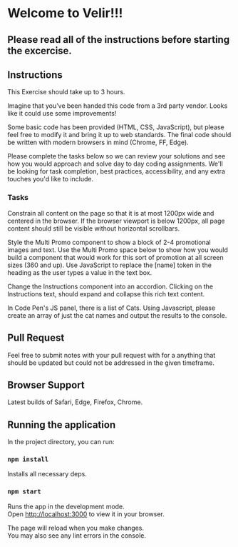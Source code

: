 # Welcome to Velir!!!
## Please read all of the instructions before starting the excercise.

## Instructions
This Exercise should take up to 3 hours.

Imagine that you’ve been handed this code from a 3rd party vendor. Looks like it could use some improvements!

Some basic code has been provided (HTML, CSS, JavaScript), but please feel free to modify it and bring it up to web standards. The final code should be written with modern browsers in mind (Chrome, FF, Edge).

Please complete the tasks below so we can review your solutions and see how you would approach and solve day to day coding assignments. We'll be looking for task completion, best practices, accessibility, and any extra touches you'd like to include.

### Tasks

Constrain all content on the page so that it is at most 1200px wide and centered in the browser. If the browser viewport is below 1200px, all page content should still be visible without horizontal scrollbars.

Style the Multi Promo component to show a block of 2-4 promotional images and text. Use the Multi Promo space below to show how you would build a component that would work for this sort of promotion at all screen sizes (360 and up).
Use JavaScript to replace the [name] token in the heading as the user types a value in the text box.

Change the Instructions component into an accordion. Clicking on the Instructions text, should expand and collapse this rich text content.

In Code Pen's JS panel, there is a list of Cats. Using Javascript, please create an array of just the cat names and output the results to the console.

## Pull Request

Feel free to submit notes with your pull request with for a anything that should be updated but could not be addressed in the given timeframe.

## Browser Support

Latest builds of Safari, Edge, Firefox, Chrome.

## Running the application

In the project directory, you can run:

### `npm install`

Installs all necessary deps.

### `npm start`

Runs the app in the development mode.\
Open [http://localhost:3000](http://localhost:3000) to view it in your browser.

The page will reload when you make changes.\
You may also see any lint errors in the console.
